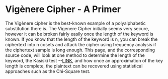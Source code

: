 # Vigènere Cipher - A Primer
 The Vigènere cipher is the best-known example of a polyalphabetic substitution there is. The Vigenere Cipher initially seems very secure, however it can be broken fairly easily once the length of the keyword is known. If you know that the length of the keyword is n, you can break the ciphertext into n cosets and attack the cipher using frequency analysis if the ciphertext sample is long enough. This page, and the corresponding source code, will look at one method to determine the length of the keyword, the Kasiski test --[LINK](https://www.cs.uri.edu/cryptography/classicalvigenerecrypt.htm), and how once an approximation of the key length is complete, the plaintext can be recovered using statistical approaches such as the Chi-Square test.  
